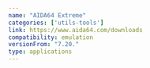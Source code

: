 ```yaml
---
name: "AIDA64 Extreme"
categories: ['utils-tools']
link: https://www.aida64.com/downloads
compatibility: emulation
versionFrom: "7.20."
type: applications
---
```


